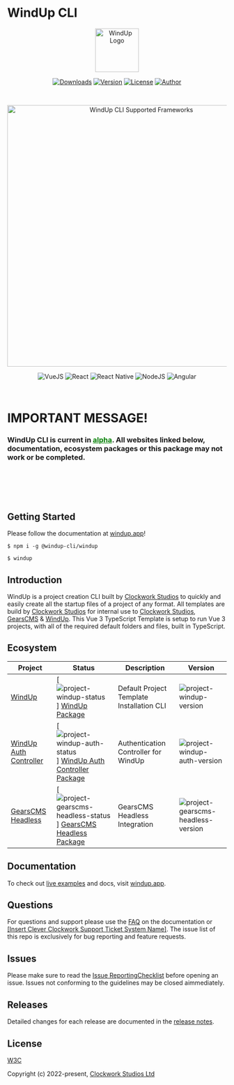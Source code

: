 # WindUp CLI

<p align="center">
	<a href="https://windup.app" target="_blank" rel="noopener noreferer">
		<img width="100" src="https://cdn-windup-app.vercel.app/github/WindUpLogo.png" alt="WindUp Logo">
	</a>
</p>
<p align="center">
  <a href="https://www.npmjs.com/package/@windup-cli/windup"><img src="https://img.shields.io/npm/dm/@windup-cli/windup.svg?sanitize=true" alt="Downloads"></a>
  <a href="https://www.npmjs.com/package/@windup-cli/windup"><img src="https://img.shields.io/npm/v/@windup-cli/windup.svg?sanitize=true" alt="Version"></a>
  <a href="https://www.npmjs.com/package/@windup-cli/windup"><img src="https://img.shields.io/badge/license-W3C-darkred" alt="License"></a>
  <a href="https://cws.ltd"><img src="https://img.shields.io/badge/author-Clockwork%20Studios%20Ltd-pink" alt="Author"></a>
</p>

<br>

<p align="center">
<img width="600" src="https://cdn-windup-app.vercel.app/github/framework.png" alt="WindUp CLI Supported Frameworks">
</p>

<p align="center">
<img src="https://img.shields.io/badge/vue.js-Supported-darkgreen" alt="VueJS">
<img src="https://img.shields.io/badge/react-Currently Not Supported-darkred" alt="React">
<img src="https://img.shields.io/badge/react%20native-Currently Not Supported-darkred" alt="React Native">
<img src="https://img.shields.io/badge/node.js-Currently Not Supported-darkred" alt="NodeJS">
<img src="https://img.shields.io/badge/angular-Currently Not Supported-darkred" alt="Angular">

</p>

<br>

# IMPORTANT MESSAGE!

### WindUp CLI is current in <u style="color: green;">alpha</u>. All websites linked below, documentation, ecosystem packages or this package may not work or be completed.

<br>
<br>
<br>
<br>

## Getting Started

Please follow the documentation at [windup.app](https://windup.app)!

```shell
$ npm i -g @windup-cli/windup
```

```shell
$ windup
```

## Introduction

WindUp is a project creation CLI built by [Clockwork Studios](https://cws.ltd) to quickly and easily create all the startup files of a project of any format. All templates are build by [Clockwork Studios](https://cws.ltd) for internal use to [Clockwork Studios](https://cws.ltd), [GearsCMS](https://gearscms.co.uk) & [WindUp](https://windup.app). This Vue 3 TypeScript Template is setup to run Vue 3 projects, with all of the required default folders and files, built in TypeScript.

## Ecosystem

| Project                                                                | Status                                                                                                                     | Description                               | Version                              |
| ---------------------------------------------------------------------- | -------------------------------------------------------------------------------------------------------------------------- | ----------------------------------------- | ------------------------------------ |
| [WindUp](https://windup.app)                                           | [![project-windup-status]] [WindUp Package](https://npmjs.com/package/@windup-cli/windup)                                  | Default Project Template Installation CLI | ![project-windup-version]            |
| [WindUp Auth Controller](https://windup.app/authentication/controller) | [![project-windup-auth-status]] [WindUp Auth Controller Package](https://npmjs.com/package/@windup-cli/windup-authisation) | Authentication Controller for WindUp      | ![project-windup-auth-version]       |
| [GearsCMS Headless](https://docs.gearscms.co.uk/headless/npm)          | [![project-gearscms-headless-status]] [GearsCMS Headless Package](https://npmjs.com/package/@gearscms.co.uk/headless)      | GearsCMS Headless Integration             | ![project-gearscms-headless-version] |

[project-windup-version]: https://img.shields.io/npm/v/@windup-cli/windup.svg?sanitize=true
[project-windup-status]: https://img.shields.io/badge/status-Live-darkgreen
[project-windup-auth-version]: https://img.shields.io/npm/v/@windup-cli/authisation.svg?sanitize=true
[project-windup-auth-status]: https://img.shields.io/badge/status-Unavailable-darkred
[project-gearscms-headless-version]: https://img.shields.io/npm/v/@gearscms/headless.svg?sanitize=true
[project-gearscms-headless-status]: https://img.shields.io/badge/status-Unavailable-darkred

## Documentation

To check out [live examples](https://windup.app/live-examples) and docs, visit [windup.app](https://windup.app).

## Questions

For questions and support please use the [FAQ](https://windup.app/vue/3/typescript/faq) on the documentation or [[Insert Clever Clockwork Support Ticket System Name]](https://support.cws.ltd). The issue list of this repo is exclusively for bug reporting and feature requests.

## Issues

Please make sure to read the [Issue ReportingChecklist](https://windup.app/help/issue-reporting-checklist) before opening an issue. Issues not conforming to the guidelines may be closed aimmediately.

## Releases

Detailed changes for each release are documented in the [release notes](https://windup.app/vue/3/typescript/release-notes).

## License

[W3C](https://opensource.org/licenses/W3C)

Copyright (c) 2022-present, [Clockwork Studios Ltd](https://cws.ltd)
